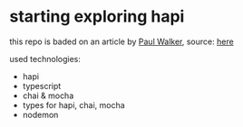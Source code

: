 # starting exploring hapi

this repo is baded on an article by [Paul Walker](https://www.solarwinter.net/), source: [here](https://www.solarwinter.net/using-typescript-with-hapi/)

used technologies:
- hapi
- typescript
- chai &  mocha
- types for hapi, chai, mocha
- nodemon